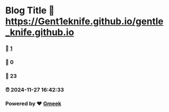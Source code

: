 # Blog Title :link: https://Gent1eknife.github.io/gentle_knife.github.io 
### :page_facing_up: [1](https://Gent1eknife.github.io/gentle_knife.github.io/tag.html) 
### :speech_balloon: 0 
### :hibiscus: 23 
### :alarm_clock: 2024-11-27 16:42:33 
### Powered by :heart: [Gmeek](https://github.com/Meekdai/Gmeek)
